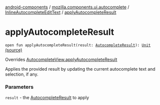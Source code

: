 [android-components](../../index.md) / [mozilla.components.ui.autocomplete](../index.md) / [InlineAutocompleteEditText](index.md) / [applyAutocompleteResult](./apply-autocomplete-result.md)

# applyAutocompleteResult

`open fun applyAutocompleteResult(result: `[`AutocompleteResult`](-autocomplete-result/index.md)`): `[`Unit`](https://kotlinlang.org/api/latest/jvm/stdlib/kotlin/-unit/index.html) [(source)](https://github.com/mozilla-mobile/android-components/blob/master/components/ui/autocomplete/src/main/java/mozilla/components/ui/autocomplete/InlineAutocompleteEditText.kt#L393)

Overrides [AutocompleteView.applyAutocompleteResult](../-autocomplete-view/apply-autocomplete-result.md)

Applies the provided result by updating the current autocomplete
text and selection, if any.

### Parameters

`result` - the [AutocompleteResult](-autocomplete-result/index.md) to apply
